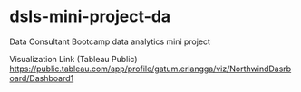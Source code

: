 # dsls-mini-project-da
Data Consultant Bootcamp data analytics mini project 

Visualization Link (Tableau Public)
https://public.tableau.com/app/profile/gatum.erlangga/viz/NorthwindDasrboard/Dashboard1

